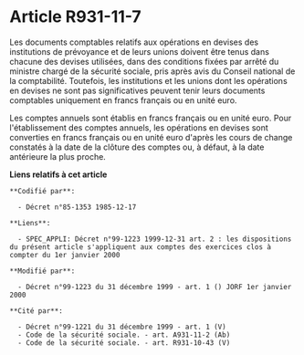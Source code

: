 # Article R931-11-7

Les documents comptables relatifs aux opérations en devises des institutions de prévoyance et de leurs unions doivent être
tenus dans chacune des devises utilisées, dans des conditions fixées par arrêté du ministre chargé de la sécurité sociale,
pris après avis du Conseil national de la comptabilité. Toutefois, les institutions et les unions dont les opérations en
devises ne sont pas significatives peuvent tenir leurs documents comptables uniquement en francs français ou en unité euro.

Les comptes annuels sont établis en francs français ou en unité euro. Pour l'établissement des comptes annuels, les
opérations en devises sont converties en francs français ou en unité euro d'après les cours de change constatés à la date de
la clôture des comptes ou, à défaut, à la date antérieure la plus proche.

**Liens relatifs à cet article**

	**Codifié par**:

	  - Décret n°85-1353 1985-12-17

	**Liens**:

	  - SPEC_APPLI: Décret n°99-1223 1999-12-31 art. 2 : les dispositions du présent article s'appliquent aux comptes des exercices clos à compter du 1er janvier 2000

	**Modifié par**:

	  - Décret n°99-1223 du 31 décembre 1999 - art. 1 () JORF 1er janvier 2000

	**Cité par**:

	  - Décret n°99-1221 du 31 décembre 1999 - art. 1 (V)
	  - Code de la sécurité sociale. - art. A931-11-2 (Ab)
	  - Code de la sécurité sociale. - art. R931-10-43 (V)
